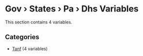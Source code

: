 # Gov › States › Pa › Dhs Variables

This section contains 4 variables.

## Categories

- [Tanf](tanf/index.md) (4 variables)
